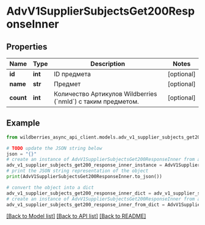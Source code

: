 # AdvV1SupplierSubjectsGet200ResponseInner


## Properties

Name | Type | Description | Notes
------------ | ------------- | ------------- | -------------
**id** | **int** | ID предмета | [optional] 
**name** | **str** | Предмет | [optional] 
**count** | **int** | Количество Артикулов Wildberries (&#x60;nmId&#x60;) с таким предметом. | [optional] 

## Example

```python
from wildberries_async_api_client.models.adv_v1_supplier_subjects_get200_response_inner import AdvV1SupplierSubjectsGet200ResponseInner

# TODO update the JSON string below
json = "{}"
# create an instance of AdvV1SupplierSubjectsGet200ResponseInner from a JSON string
adv_v1_supplier_subjects_get200_response_inner_instance = AdvV1SupplierSubjectsGet200ResponseInner.from_json(json)
# print the JSON string representation of the object
print(AdvV1SupplierSubjectsGet200ResponseInner.to_json())

# convert the object into a dict
adv_v1_supplier_subjects_get200_response_inner_dict = adv_v1_supplier_subjects_get200_response_inner_instance.to_dict()
# create an instance of AdvV1SupplierSubjectsGet200ResponseInner from a dict
adv_v1_supplier_subjects_get200_response_inner_from_dict = AdvV1SupplierSubjectsGet200ResponseInner.from_dict(adv_v1_supplier_subjects_get200_response_inner_dict)
```
[[Back to Model list]](../README.md#documentation-for-models) [[Back to API list]](../README.md#documentation-for-api-endpoints) [[Back to README]](../README.md)


